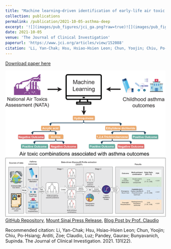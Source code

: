 ```yaml
---
title: "Machine learning–driven identification of early-life air toxic combinations associated with childhood asthma outcomes"
collection: publications
permalink: /publication/2021-10-05-asthma-deep
excerpt: '![](images/pub_figures/jci_ga.png?raw=true)![](images/pub_figures/jci_overview.tiff?raw=true)[GitHub Repository](https://github.com/GauravPandeyLab/DEEP_extraction), [Mount Sinai Press Release](https://www.mountsinai.org/about/newsroom/2021/childhood-asthma-study-uncovers-risky-air-pollutant-mixtures), [Blog Post by Prof. Claudio](https://www.drluzclaudio.com/blog/we-published-new-research-creating-a-new-machine-learning-algorithm-to-study-the-effects-of-air-pollution-on-children-with-asthma)'
date: 2021-10-05
venue: 'The Journal of Clinical Investigation'
paperurl: 'https://www.jci.org/articles/view/152088'
citation: 'Li, Yan-Chak; Hsu, Hsiao-Hsien Leon; Chun, Yoojin; Chiu, Po-Hsiang; Arditi, Zoe; Claudio, Luz; Pandey, Gaurav; Bunyavanich, Supinda. The Journal of Clinical Investigation. 2021. 131(22).'
---
```


<a href='https://www.jci.org/articles/view/152088'>Download paper here</a>

![](images/pub_figures/jci_ga.png?raw=true)![](images/pub_figures/jci_overview.tiff?raw=true)[GitHub Repository](https://github.com/GauravPandeyLab/DEEP_extraction), [Mount Sinai Press Release](https://www.mountsinai.org/about/newsroom/2021/childhood-asthma-study-uncovers-risky-air-pollutant-mixtures), [Blog Post by Prof. Claudio](https://www.drluzclaudio.com/blog/we-published-new-research-creating-a-new-machine-learning-algorithm-to-study-the-effects-of-air-pollution-on-children-with-asthma)

Recommended citation: Li, Yan-Chak; Hsu, Hsiao-Hsien Leon; Chun, Yoojin; Chiu, Po-Hsiang; Arditi, Zoe; Claudio, Luz; Pandey, Gaurav; Bunyavanich, Supinda. The Journal of Clinical Investigation. 2021. 131(22).